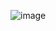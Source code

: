 ![image](https://github.com/heesoo-park/ForCodeKata/assets/80674868/ae92ec24-a5d8-483d-80e3-03590bfc73d9)
